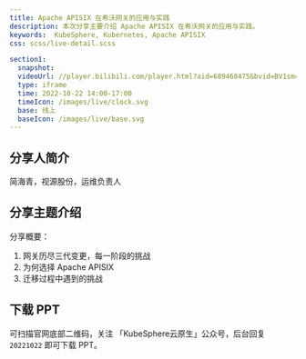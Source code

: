 ```yaml
---
title: Apache APISIX 在希沃网关的应用与实践
description: 本次分享主要介绍 Apache APISIX 在希沃网关的应用与实践。
keywords:  KubeSphere, Kubernetes, Apache APISIX
css: scss/live-detail.scss

section1:
  snapshot: 
  videoUrl: //player.bilibili.com/player.html?aid=689468475&bvid=BV1sm4y1F7Nh&cid=870800109&page=1&high_quality=1
  type: iframe
  time: 2022-10-22 14:00-17:00
  timeIcon: /images/live/clock.svg
  base: 线上
  baseIcon: /images/live/base.svg
---
```


## 分享人简介

简海青，视源股份，运维负责人

## 分享主题介绍

分享概要：
1. 网关历尽三代变更，每一阶段的挑战
2. 为何选择 Apache APISIX
3. 迁移过程中遇到的挑战

## 下载 PPT

可扫描官网底部二维码，关注 「KubeSphere云原生」公众号，后台回复 `20221022` 即可下载 PPT。